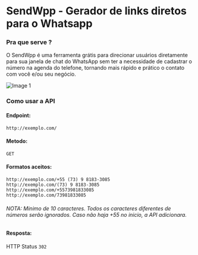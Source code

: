 # SendWpp - Gerador de links diretos para o Whatsapp

### Pra que serve ?

O SendWpp é uma ferramenta grátis para direcionar usuários diretamente para sua janela de chat do WhatsApp sem ter a necessidade de cadastrar o número na agenda do telefone, tornando mais rápido e prático o contato com você e/ou seu negócio. <br />

![Image 1](https://github.com/jco666/sendwpp/blob/master/readme_1.png) <br />

### Como usar a API

#### Endpoint:
```http://exemplo.com/```

#### Metodo:
```GET```

#### Formatos aceitos:

```http://exemplo.com/+55 (73) 9 8183-3085``` <br />
```http://exemplo.com/(73) 9 8183-3085``` <br />
```http://exemplo.com/+5573981833085``` <br />
```http://exemplo.com/73981833085``` <br />

###### NOTA: Minimo de 10 caracteres. Todos os caracteres diferentes de números serão ignorados. Caso não haja +55 no inicio, a API adicionara.

#### Resposta:

HTTP Status ```302```
